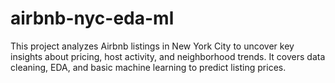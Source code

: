 # airbnb-nyc-eda-ml
This project analyzes Airbnb listings in New York City to uncover key insights about pricing, host activity, and neighborhood trends. It covers data cleaning, EDA, and basic machine learning to predict listing prices.
